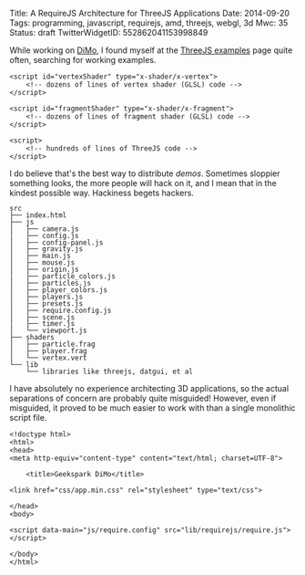 Title: A RequireJS Architecture for ThreeJS Applications
Date: 2014-09-20
Tags: programming, javascript, requirejs, amd, threejs, webgl, 3d
Mwc: 35
Status: draft
TwitterWidgetID: 552862041153998849

While working on [DiMo][dimo], I found myself at the [ThreeJS
examples][threejsexamples] page quite often, searching for working examples.

    <script id="vertexShader" type="x-shader/x-vertex">
        <!-- dozens of lines of vertex shader (GLSL) code -->
    </script>

    <script id="fragmentShader" type="x-shader/x-fragment">
        <!-- dozens of lines of fragment shader (GLSL) code -->
    </script>

    <script>
        <!-- hundreds of lines of ThreeJS code -->
    </script>

I do believe that's the best way to distribute *demos*.  Sometimes sloppier
something looks, the more people will hack on it, and I mean that in the
kindest possible way.  Hackiness begets hackers.

<pre style="line-height: 1.2"><code style="line-height: 1"><!--
-->src
├── index.html
├── js
│   ├── camera.js
│   ├── config.js
│   ├── config-panel.js
│   ├── gravity.js
│   ├── main.js
│   ├── mouse.js
│   ├── origin.js
│   ├── particle_colors.js
│   ├── particles.js
│   ├── player_colors.js
│   ├── players.js
│   ├── presets.js
│   ├── require.config.js
│   ├── scene.js
│   ├── timer.js
│   └── viewport.js
├── shaders
│   ├── particle.frag
│   ├── player.frag
│   └── vertex.vert
└── lib
    └── libraries like threejs, datgui, et al
</code></pre>

I have absolutely no experience architecting 3D applications, so the actual
separations of concern are probably quite misguided!  However, even if
misguided, it proved to be much easier to work with than a single monolithic
script file.

    <!doctype html>
    <html>
    <head>
    <meta http-equiv="content-type" content="text/html; charset=UTF-8">

        <title>Geekspark DiMo</title>

    <link href="css/app.min.css" rel="stylesheet" type="text/css">

    </head>
    <body>

    <script data-main="js/require.config" src="lib/requirejs/require.js"></script>

    </body>
    </html>

<script>
$('pre code').each(add_prism_js);
function add_prism_js(i, el) {
    $(el).addClass('language-markup');
}
</script>

[dimo]: /projects/dimo
[threejsexamples]: http://threejs.org/examples/
